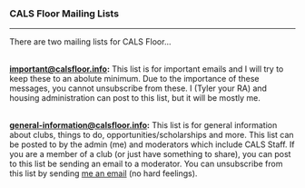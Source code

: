 ### CALS Floor Mailing Lists
***
There are two mailing lists for CALS Floor...<br><br>

<strong>important@calsfloor.info:</strong> This list is for important emails and I will try to keep these to an abolute minimum. Due to the importance of
these messages, you cannot unsubscribe from these. I (Tyler your RA) and housing administration can post to this list, but it will be mostly me.<br><br>

<strong>general-information@calsfloor.info:</strong> This list is for general information about clubs, things to do, opportunities/scholarships and more.
This list can be posted to by the admin (me) and moderators which include CALS Staff. If you are a member of a club (or just have something to share),
you can post to this list be sending an email to a moderator. You can unsubscribe from this list by sending <a href="mailto:ra@calsfloor.info">me an email</a> (no hard feelings).